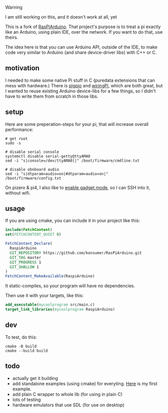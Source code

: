 > [!WARNING]  
> I am still working on this, and it doesn't work at all, yet

This is a fork of [RasPiArduino](https://github.com/konsumer/RasPiArduino). That project's purpose is to treat a pi exactly like an Arduino, using plain IDE, over the network. If you want to do that, use theirs.

The idea here is that you can use Arduino API, outside of the IDE, to make code very similar to Arduino (and share device-driver libs) with C++ or C.

## motivation

I needed to make some native Pi stuff in C (puredata extensions that can mess with hardware.) There is [pigpio](https://abyz.me.uk/rpi/pigpio/) and [wiringPi](https://github.com/WiringPi/WiringPi), which are both great, but I wanted to reuse existing Arduino device-libs for a few things, so I didn't have to write them from scratch in those libs.

## setup

Here are some preperation-steps for your pi, that will increase overall performance:

```
# get root
sudo -s

# disable serial console
systemctl disable serial-getty@ttyAMA0
sed -i "s|console=/dev/ttyAMA0||" /boot/firmware/cmdline.txt

# disable obnboard audio
sed -i "s|dtparam=audio=on|#dtparam=audio=on|" /boot/firmware/config.txt  
```

On pizero & pi4, I also like to [enable gadget mode](https://www.hardill.me.uk/wordpress/2019/11/02/pi4-usb-c-gadget/), so I can SSH into it, without wifi.

## usage

If you are using cmake, you can include it in your project like this:

```cmake
include(FetchContent)
set(FETCHCONTENT_QUIET 0)

FetchContent_Declare(
  RaspiArduino
  GIT_REPOSITORY https://github.com/konsumer/RasPiArduino.git
  GIT_TAG master
  GIT_PROGRESS 1
  GIT_SHALLOW 1
)
FetchContent_MakeAvailable(RaspiArduino)
```

It static-compiles, so your program will have no dependencies.

Then use it with your targets, like this:

```cmake
add_executable(mycoolprogram src/main.c)
target_link_libraries(mycoolprogram RaspiArduino)
```

## dev

To test, do this:

```
cmake -B build
cmake --build build
```

## todo

- actually get it building
- add standalone examples (using cmake) for everyting. [Here](examples/Wire/digital_potentiometer) is my first example.
- add plain C wrapper to whole lib (for using in plain C)
- lots of testing
- hardware emulators that use SDL (for use on desktop)
